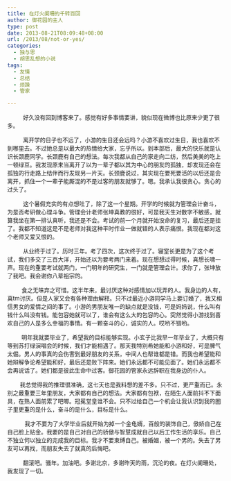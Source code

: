```yaml
---
title: 在灯火阑珊的千转百回
author: 御花园的主人
type: post
date: 2013-08-21T08:09:48+08:00
url: /2013/08/not-or-yes/
categories:
  - 独与思
  - 胡思乱想的小说
tags:
  - 友情
  - 总结
  - 烦躁
  - 管家

---
```

  
<span style="font-size: small;">          好久没有回到博客来了。感觉有好多事情要讲，貌似现在微博也比原来少更了很多。</span>

<span style="font-size: small;">          离开学的日子也不远了，小游的生日还会远吗？小游不喜欢过生日，我也喜欢不到哪里去。不过她总是以最大的热情给大家，忘乎所以。到本部后，最大的快乐就是认识长颈鹿同学。长颈鹿有自己的想法。每次我都从自己的家走向二纺，然后美美的吃上一顿绿豆。我发现原来当离开了以为一辈子都以其为中心的朋友的孤独，却发现还会在孤独的行走路上结伴而行发现另一片天。长颈鹿说过，其实现在要死要活的以后还是会离开，抓住一个一辈子能厮混的不是过客的朋友就够了。嗯。我承认我很贪心。贪心的过头了。</span>

<span style="font-size: small;">          这个暑假充实的有点想吐了，除了这一个星期。开学的时候就为管理会计奋斗，为是否考研做心理斗争。管理会计老师张坤真教的很好，可是我天生对数字不敏感，就算我坐在第一排认真听，我还是不会。考试的前一个月就开始没命的复习，最后还是挂了。我都不知道这是不是老师对我这种平时作业一做就错的人表示痛恨。我现在都对这个老师又爱又恨的。</span>

<span style="font-size: small;">          从业终于过了。历时三年。考了四次，这次终于过了。寝室长更是为了这个考试，我们多交了三百大洋，开始还以为要考两门来着。现在想想过得时候，真想长啸一声。现在的重要考试就两门，一门明年的研究生，一门就是管理会计。求你了，张坤放了我吧。我会谢你八辈祖宗的。</span>

<span style="font-size: small;">         食之无味弃之可惜。这半年来，最讨厌这种对感情加以玩弄的人。我身边的人有，真tm讨厌。但是人家又会有各种理由解释。只不过最近小游同学马上要订婚了，我又相信男女的爱情之间的事了。小游的男朋友唯一的缺点就是没钱，可是妈妈说，什么叫有钱什么叫没有钱。能包容她就可以了，谁会有这么大的包容的心。突然觉得小游找到喜欢自己的人是多么幸福的事情。有一颗奋斗的心，诚实的人。哎哟不错哟。</span>

<span style="font-size: small;">         明年我就要毕业了，希望我的目标能够实现。小玄子比我早一年毕业了，大概只有等到苏打绿演唱会的时候，我们才能相遇了。那天我特别希她能和小游和好，可是脾气太倔。男人的事真的会伤害到最好朋友的关系，中间人也帮谁都是错。而我也希望能和她辩解争论希望能和好，最后还是败下阵来。她们永远都不可能见面了。她们永远都不会再说话了。她们都是彼此生命中过客。御花园的管家永远辞职在我身边的仆人。</span>

<span style="font-size: small;">        我总觉得我的推理很准确，这七天也是我料想的差不多。只不过，更严重而已。永别之最重要三年里朋友，大家都有自己的想法。大家都有包袱，在陌生人面前抖不下面具，在熟人面前累了吧唧。冠冕堂皇谁不会。只不过给自己一个机会让我认识到我的圈子里更重的是什么，奋斗的是什么，目标是什么。</span>

<span style="font-size: small;">           我才不要为了大学毕业后就开始为掉一个金龟婿，百般的装饰自己，傲娇自己在自己脸上贴金。我要的是自己对自己的骄傲与智慧成就自己以后工作生活的享乐。自己不独立何以独立的完成我的目标。我才不要束缚自己。被婚姻，被一个男的。失去了男友可以再找，而朋友失去了就真的后悔吧。</span>

<span style="font-size: small;">          翻滚吧。骚年。加油吧。多谢北京，多谢昨天的雨，沉沦的夜。在灯火阑珊处，我发现了一切。</span>